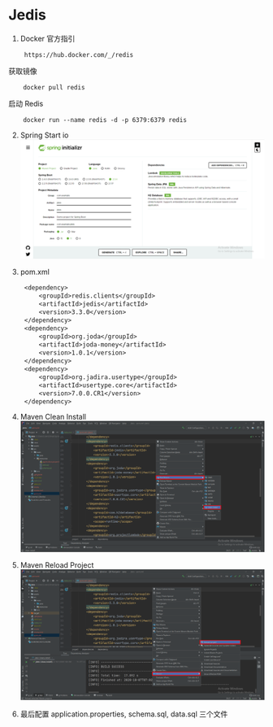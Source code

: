 # Jedis

1. Docker
官方指引

        https://hub.docker.com/_/redis

获取镜像

        docker pull redis

启动 Redis

        docker run --name redis -d -p 6379:6379 redis

2. Spring Start io
![Spring Start](assets/images/spring.initializr.png)

3. pom.xml

        <dependency>
            <groupId>redis.clients</groupId>
            <artifactId>jedis</artifactId>
            <version>3.3.0</version>
        </dependency>
        <dependency>
            <groupId>org.joda</groupId>
            <artifactId>joda-money</artifactId>
            <version>1.0.1</version>
        </dependency>
        <dependency>
            <groupId>org.jadira.usertype</groupId>
            <artifactId>usertype.core</artifactId>
            <version>7.0.0.CR1</version>
        </dependency>

4. Maven Clean Install
![Maven Clean Install](assets/images/run.maven.png)

5. Maven Reload Project
![Maven Reload Project](assets/images/maven.reload.project.png)

6. 最后配置 application.properties, schema.sql, data.sql 三个文件
